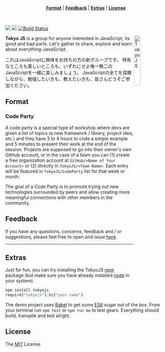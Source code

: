 <p align="center">
<b><a href="#format">Format</a></b>
|
<b><a href="#feedback">Feedback</a></b>
|
<b><a href="#extras">Extras</a></b>
|
<b><a href="#license">License</a></b>
</p>

<br>

![](https://img.shields.io/badge/License-MIT-303030.svg?style=flat-square) ![](https://img.shields.io/badge/release-0.0.4-blue.svg?style=flat-square)
[![Build Status][TravisLogo]][TravisURL]

<a href="https://github.com/tokyojs/tokyojs/issues/4">
<img src="https://cloud.githubusercontent.com/assets/8317250/7333142/d1ebe470-eb9d-11e4-93c8-8b3e6b862536.png"
     align="right" alt="Tokyo JS" width="20%" />
</a>


__Tokyo JS__ is a group for anyone interested in JavaScript, its good and bad parts. Let's gather to share, explore and learn about everything-JavaScript.

これはJavaScriptに興味をお持ちの方の新グループです。 特有なところも美しいところも、いずれにせよ唯一無二のJavaScriptを一緒に楽しみましょう。 JavaScriptの全てを探検しながら、勉強したい方も、教えたい方も、皆さんどうぞご参加ください。

## Format

### Code Party

A code party is a special type of workshop where devs are given a list of topics (a new framework / library, project idea, etc.) and they have 3 to 4 hours to code a simple example and 5 minutes to present their work at the end of the session. Projects are supposed to go into their owner's own GitHub account, or in the case of a team you can (1) create a free organization account at `GitHub/<Name of Your Account>` or (2) directly in `TokyoJS/<Team Name>`. Each entry will be featured in `TokyoJS/CodeParty` list for that week or month.

The goal of a Code Party is to promote trying out new technologies surrounded by peers and allow creating more meaningful connections with other members in the community.

## Feedback

If you have any questions, concerns, feedback and / or suggestions, please feel free to open and issue [here](https://github.com/tokyojs/QA/issues).

<hr>

## Extras

Just for fun, you can try installing the TokyoJS [npm](https://www.npmjs.com) package (but make sure you have already installed [node](https://nodejs.org) in your system).

```sh
npm install tokyojs
require("tokyojs").hi("your name")
```

The demo project uses [Babel](http://babeljs.io) to get some [ES6](http://git.io/es6features) sugar out of the box. From your terminal run `npm test` or `npm run me` to test gears. Everything should build, transpile and test alright.

## License

The [MIT](http://opensource.org/licenses/MIT) License

[TravisLogo]: http://img.shields.io/travis/tokyojs/tokyojs.svg?style=flat-square
[TravisURL]: http:////travis-ci.org/tokyojs/tokyojs

